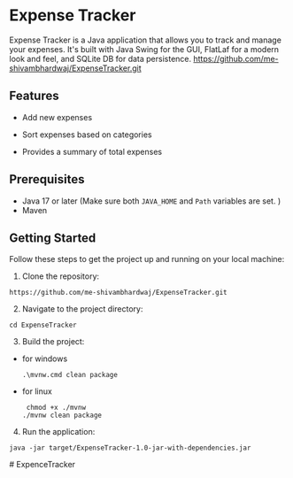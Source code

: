 # Expense Tracker

Expense Tracker is a Java application that allows you to track and manage your expenses. It's built with Java Swing for the GUI, FlatLaf for a modern look and feel, and SQLite DB for data persistence.
https://github.com/me-shivambhardwaj/ExpenseTracker.git


## Features

- Add new expenses




- Sort expenses based on categories
- Provides a summary of total expenses

## Prerequisites

- Java 17 or later (Make sure both `JAVA_HOME` and `Path` variables are set. )
- Maven

## Getting Started

Follow these steps to get the project up and running on your local machine:

1. Clone the repository:
```
https://github.com/me-shivambhardwaj/ExpenseTracker.git
```
2. Navigate to the project directory:
```
cd ExpenseTracker
```
3. Build the project:
- for windows
  ```
  .\mvnw.cmd clean package
  ```
- for linux
  ```
   chmod +x ./mvnw
  ./mvnw clean package
  ```
4. Run the application:
```
java -jar target/ExpenseTracker-1.0-jar-with-dependencies.jar
```

#   E x p e n c e T r a c k e r 
 
 
